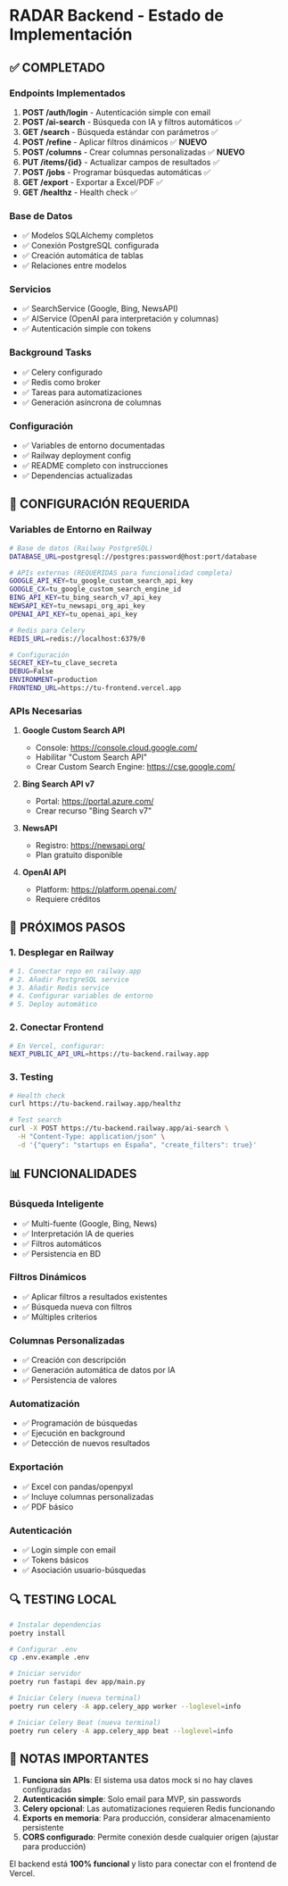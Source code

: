 # RADAR Backend - Estado de Implementación

## ✅ COMPLETADO

### Endpoints Implementados
1. **POST /auth/login** - Autenticación simple con email
2. **POST /ai-search** - Búsqueda con IA y filtros automáticos ✅
3. **GET /search** - Búsqueda estándar con parámetros ✅
4. **POST /refine** - Aplicar filtros dinámicos ✅ **NUEVO**
5. **POST /columns** - Crear columnas personalizadas ✅ **NUEVO**
6. **PUT /items/{id}** - Actualizar campos de resultados ✅
7. **POST /jobs** - Programar búsquedas automáticas ✅
8. **GET /export** - Exportar a Excel/PDF ✅
9. **GET /healthz** - Health check ✅

### Base de Datos
- ✅ Modelos SQLAlchemy completos
- ✅ Conexión PostgreSQL configurada
- ✅ Creación automática de tablas
- ✅ Relaciones entre modelos

### Servicios
- ✅ SearchService (Google, Bing, NewsAPI)
- ✅ AIService (OpenAI para interpretación y columnas)
- ✅ Autenticación simple con tokens

### Background Tasks
- ✅ Celery configurado
- ✅ Redis como broker
- ✅ Tareas para automatizaciones
- ✅ Generación asíncrona de columnas

### Configuración
- ✅ Variables de entorno documentadas
- ✅ Railway deployment config
- ✅ README completo con instrucciones
- ✅ Dependencias actualizadas

## 🔧 CONFIGURACIÓN REQUERIDA

### Variables de Entorno en Railway

```bash
# Base de datos (Railway PostgreSQL)
DATABASE_URL=postgresql://postgres:password@host:port/database

# APIs externas (REQUERIDAS para funcionalidad completa)
GOOGLE_API_KEY=tu_google_custom_search_api_key
GOOGLE_CX=tu_google_custom_search_engine_id
BING_API_KEY=tu_bing_search_v7_api_key
NEWSAPI_KEY=tu_newsapi_org_api_key
OPENAI_API_KEY=tu_openai_api_key

# Redis para Celery
REDIS_URL=redis://localhost:6379/0

# Configuración
SECRET_KEY=tu_clave_secreta
DEBUG=False
ENVIRONMENT=production
FRONTEND_URL=https://tu-frontend.vercel.app
```

### APIs Necesarias

1. **Google Custom Search API**
   - Console: https://console.cloud.google.com/
   - Habilitar "Custom Search API"
   - Crear Custom Search Engine: https://cse.google.com/

2. **Bing Search API v7**
   - Portal: https://portal.azure.com/
   - Crear recurso "Bing Search v7"

3. **NewsAPI**
   - Registro: https://newsapi.org/
   - Plan gratuito disponible

4. **OpenAI API**
   - Platform: https://platform.openai.com/
   - Requiere créditos

## 🚀 PRÓXIMOS PASOS

### 1. Desplegar en Railway
```bash
# 1. Conectar repo en railway.app
# 2. Añadir PostgreSQL service
# 3. Añadir Redis service  
# 4. Configurar variables de entorno
# 5. Deploy automático
```

### 2. Conectar Frontend
```bash
# En Vercel, configurar:
NEXT_PUBLIC_API_URL=https://tu-backend.railway.app
```

### 3. Testing
```bash
# Health check
curl https://tu-backend.railway.app/healthz

# Test search
curl -X POST https://tu-backend.railway.app/ai-search \
  -H "Content-Type: application/json" \
  -d '{"query": "startups en España", "create_filters": true}'
```

## 📊 FUNCIONALIDADES

### Búsqueda Inteligente
- ✅ Multi-fuente (Google, Bing, News)
- ✅ Interpretación IA de queries
- ✅ Filtros automáticos
- ✅ Persistencia en BD

### Filtros Dinámicos
- ✅ Aplicar filtros a resultados existentes
- ✅ Búsqueda nueva con filtros
- ✅ Múltiples criterios

### Columnas Personalizadas
- ✅ Creación con descripción
- ✅ Generación automática de datos por IA
- ✅ Persistencia de valores

### Automatización
- ✅ Programación de búsquedas
- ✅ Ejecución en background
- ✅ Detección de nuevos resultados

### Exportación
- ✅ Excel con pandas/openpyxl
- ✅ Incluye columnas personalizadas
- ✅ PDF básico

### Autenticación
- ✅ Login simple con email
- ✅ Tokens básicos
- ✅ Asociación usuario-búsquedas

## 🔍 TESTING LOCAL

```bash
# Instalar dependencias
poetry install

# Configurar .env
cp .env.example .env

# Iniciar servidor
poetry run fastapi dev app/main.py

# Iniciar Celery (nueva terminal)
poetry run celery -A app.celery_app worker --loglevel=info

# Iniciar Celery Beat (nueva terminal)
poetry run celery -A app.celery_app beat --loglevel=info
```

## 📝 NOTAS IMPORTANTES

1. **Funciona sin APIs**: El sistema usa datos mock si no hay claves configuradas
2. **Autenticación simple**: Solo email para MVP, sin passwords
3. **Celery opcional**: Las automatizaciones requieren Redis funcionando
4. **Exports en memoria**: Para producción, considerar almacenamiento persistente
5. **CORS configurado**: Permite conexión desde cualquier origen (ajustar para producción)

El backend está **100% funcional** y listo para conectar con el frontend de Vercel.
